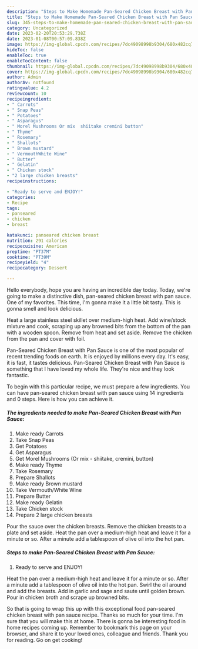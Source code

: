```yaml
---
description: "Steps to Make Homemade Pan-Seared Chicken Breast with Pan Sauce"
title: "Steps to Make Homemade Pan-Seared Chicken Breast with Pan Sauce"
slug: 345-steps-to-make-homemade-pan-seared-chicken-breast-with-pan-sauce
category: Uncategorized
date: 2023-02-20T20:53:29.738Z
date: 2023-01-08T00:57:09.838Z
image: https://img-global.cpcdn.com/recipes/7dc49098998b9304/680x482cq70/pan-seared-chicken-breast-with-pan-sauce-recipe-main-photo.jpg
hideToc: false
enableToc: true
enableTocContent: false
thumbnail: https://img-global.cpcdn.com/recipes/7dc49098998b9304/680x482cq70/pan-seared-chicken-breast-with-pan-sauce-recipe-main-photo.jpg
cover: https://img-global.cpcdn.com/recipes/7dc49098998b9304/680x482cq70/pan-seared-chicken-breast-with-pan-sauce-recipe-main-photo.jpg
author: Admin
authorAv: notfound
ratingvalue: 4.2
reviewcount: 10
recipeingredient:
- " Carrots"
- " Snap Peas"
- " Potatoes"
- " Asparagus"
- " Morel Mushrooms Or mix  shiitake cremini button"
- " Thyme"
- " Rosemary"
- " Shallots"
- " Brown mustard"
- " VermouthWhite Wine"
- " Butter"
- " Gelatin"
- " Chicken stock"
- "2 large chicken breasts"
recipeinstructions:

- "Ready to serve and ENJOY!"
categories:
- Recipe
tags:
- panseared
- chicken
- breast

katakunci: panseared chicken breast 
nutrition: 291 calories
recipecuisine: American
preptime: "PT37M"
cooktime: "PT39M"
recipeyield: "4"
recipecategory: Dessert

---
```



Hello everybody, hope you are having an incredible day today. Today, we're going to make a distinctive dish, pan-seared chicken breast with pan sauce. One of my favorites. This time, I'm gonna make it a little bit tasty. This is gonna smell and look delicious.

Heat a large stainless steel skillet over medium-high heat. Add wine/stock mixture and cook, scraping up any browned bits from the bottom of the pan with a wooden spoon. Remove from heat and set aside. Remove the chicken from the pan and cover with foil.

Pan-Seared Chicken Breast with Pan Sauce is one of the most popular of recent trending foods on earth. It is enjoyed by millions every day. It's easy, it is fast, it tastes delicious. Pan-Seared Chicken Breast with Pan Sauce is something that I have loved my whole life. They're nice and they look fantastic.


To begin with this particular recipe, we must prepare a few ingredients. You can have pan-seared chicken breast with pan sauce using 14 ingredients and 0 steps. Here is how you can achieve it.

<!--inarticleads1-->

##### The ingredients needed to make Pan-Seared Chicken Breast with Pan Sauce:

1. Make ready  Carrots
1. Take  Snap Peas
1. Get  Potatoes
1. Get  Asparagus
1. Get  Morel Mushrooms (Or mix - shiitake, cremini, button)
1. Make ready  Thyme
1. Take  Rosemary
1. Prepare  Shallots
1. Make ready  Brown mustard
1. Take  Vermouth/White Wine
1. Prepare  Butter
1. Make ready  Gelatin
1. Take  Chicken stock
1. Prepare 2 large chicken breasts


Pour the sauce over the chicken breasts. Remove the chicken breasts to a plate and set aside. Heat the pan over a medium-high heat and leave it for a minute or so. After a minute add a tablespoon of olive oil into the hot pan. 

<!--inarticleads2-->

##### Steps to make Pan-Seared Chicken Breast with Pan Sauce:


1. Ready to serve and ENJOY!

Heat the pan over a medium-high heat and leave it for a minute or so. After a minute add a tablespoon of olive oil into the hot pan. Swirl the oil around and add the breasts. Add in garlic and sage and saute until golden brown. Pour in chicken broth and scrape up browned bits. 

So that is going to wrap this up with this exceptional food pan-seared chicken breast with pan sauce recipe. Thanks so much for your time. I'm sure that you will make this at home. There is gonna be interesting food in home recipes coming up. Remember to bookmark this page on your browser, and share it to your loved ones, colleague and friends. Thank you for reading. Go on get cooking!
